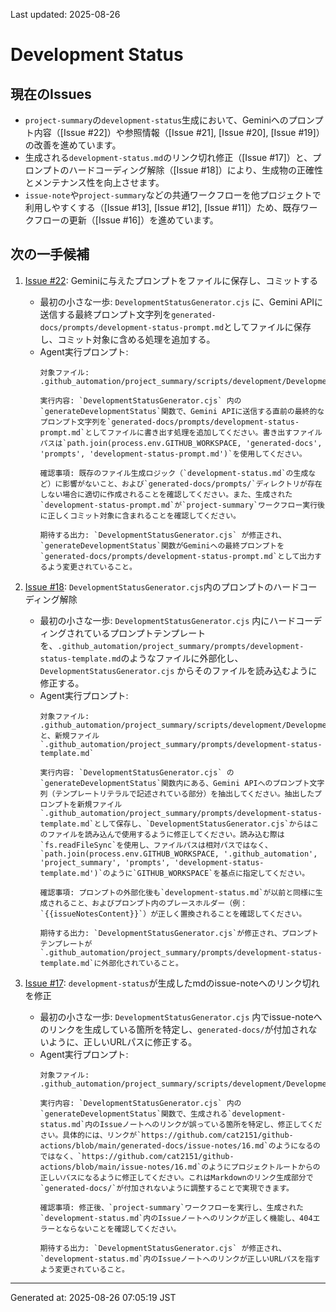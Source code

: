 Last updated: 2025-08-26

# Development Status

## 現在のIssues
- `project-summary`の`development-status`生成において、Geminiへのプロンプト内容（[Issue #22]）や参照情報（[Issue #21], [Issue #20], [Issue #19]）の改善を進めています。
- 生成される`development-status.md`のリンク切れ修正（[Issue #17]）と、プロンプトのハードコーディング解除（[Issue #18]）により、生成物の正確性とメンテナンス性を向上させます。
- `issue-note`や`project-summary`などの共通ワークフローを他プロジェクトで利用しやすくする（[Issue #13], [Issue #12], [Issue #11]）ため、既存ワークフローの更新（[Issue #16]）を進めています。

## 次の一手候補
1. [Issue #22](issue-notes/22.md): Geminiに与えたプロンプトをファイルに保存し、コミットする
   - 最初の小さな一歩: `DevelopmentStatusGenerator.cjs` に、Gemini APIに送信する最終プロンプト文字列を`generated-docs/prompts/development-status-prompt.md`としてファイルに保存し、コミット対象に含める処理を追加する。
   - Agent実行プロンプト:
     ```
     対象ファイル: .github_automation/project_summary/scripts/development/DevelopmentStatusGenerator.cjs
     
     実行内容: `DevelopmentStatusGenerator.cjs` 内の`generateDevelopmentStatus`関数で、Gemini APIに送信する直前の最終的なプロンプト文字列を`generated-docs/prompts/development-status-prompt.md`としてファイルに書き出す処理を追加してください。書き出すファイルパスは`path.join(process.env.GITHUB_WORKSPACE, 'generated-docs', 'prompts', 'development-status-prompt.md')`を使用してください。
     
     確認事項: 既存のファイル生成ロジック（`development-status.md`の生成など）に影響がないこと、および`generated-docs/prompts/`ディレクトリが存在しない場合に適切に作成されることを確認してください。また、生成された`development-status-prompt.md`が`project-summary`ワークフロー実行後に正しくコミット対象に含まれることを確認してください。
     
     期待する出力: `DevelopmentStatusGenerator.cjs` が修正され、`generateDevelopmentStatus`関数がGeminiへの最終プロンプトを`generated-docs/prompts/development-status-prompt.md`として出力するよう変更されていること。
     ```

2. [Issue #18](issue-notes/18.md): `DevelopmentStatusGenerator.cjs`内のプロンプトのハードコーディング解除
   - 最初の小さな一歩: `DevelopmentStatusGenerator.cjs` 内にハードコーディングされているプロンプトテンプレートを、`.github_automation/project_summary/prompts/development-status-template.md`のようなファイルに外部化し、`DevelopmentStatusGenerator.cjs` からそのファイルを読み込むように修正する。
   - Agent実行プロンプト:
     ```
     対象ファイル: .github_automation/project_summary/scripts/development/DevelopmentStatusGenerator.cjsと、新規ファイル`.github_automation/project_summary/prompts/development-status-template.md`
     
     実行内容: `DevelopmentStatusGenerator.cjs` の`generateDevelopmentStatus`関数内にある、Gemini APIへのプロンプト文字列（テンプレートリテラルで記述されている部分）を抽出してください。抽出したプロンプトを新規ファイル`.github_automation/project_summary/prompts/development-status-template.md`として保存し、`DevelopmentStatusGenerator.cjs`からはこのファイルを読み込んで使用するように修正してください。読み込む際は`fs.readFileSync`を使用し、ファイルパスは相対パスではなく、`path.join(process.env.GITHUB_WORKSPACE, '.github_automation', 'project_summary', 'prompts', 'development-status-template.md')`のように`GITHUB_WORKSPACE`を基点に指定してください。
     
     確認事項: プロンプトの外部化後も`development-status.md`が以前と同様に生成されること、およびプロンプト内のプレースホルダー（例：`{{issueNotesContent}}`）が正しく置換されることを確認してください。
     
     期待する出力: `DevelopmentStatusGenerator.cjs`が修正され、プロンプトテンプレートが`.github_automation/project_summary/prompts/development-status-template.md`に外部化されていること。
     ```

3. [Issue #17](issue-notes/17.md): `development-status`が生成したmdのissue-noteへのリンク切れを修正
   - 最初の小さな一歩: `DevelopmentStatusGenerator.cjs` 内でissue-noteへのリンクを生成している箇所を特定し、`generated-docs/`が付加されないように、正しいURLパスに修正する。
   - Agent実行プロンプト:
     ```
     対象ファイル: .github_automation/project_summary/scripts/development/DevelopmentStatusGenerator.cjs
     
     実行内容: `DevelopmentStatusGenerator.cjs` 内の`generateDevelopmentStatus`関数で、生成される`development-status.md`内のIssueノートへのリンクが誤っている箇所を特定し、修正してください。具体的には、リンクが`https://github.com/cat2151/github-actions/blob/main/generated-docs/issue-notes/16.md`のようになるのではなく、`https://github.com/cat2151/github-actions/blob/main/issue-notes/16.md`のようにプロジェクトルートからの正しいパスになるように修正してください。これはMarkdownのリンク生成部分で`generated-docs/`が付加されないように調整することで実現できます。
     
     確認事項: 修正後、`project-summary`ワークフローを実行し、生成された`development-status.md`内のIssueノートへのリンクが正しく機能し、404エラーとならないことを確認してください。
     
     期待する出力: `DevelopmentStatusGenerator.cjs` が修正され、`development-status.md`内のIssueノートへのリンクが正しいURLパスを指すよう変更されていること。

---
Generated at: 2025-08-26 07:05:19 JST
